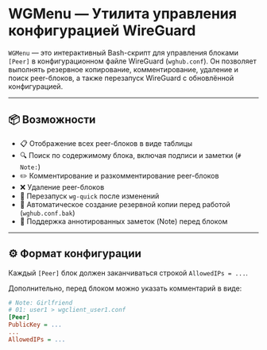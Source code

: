 # WGMenu — Утилита управления конфигурацией WireGuard

`WGMenu` — это интерактивный Bash-скрипт для управления блоками `[Peer]` в конфигурационном файле WireGuard (`wghub.conf`). Он позволяет выполнять резервное копирование, комментирование, удаление и поиск peer-блоков, а также перезапуск WireGuard с обновлённой конфигурацией.

---

## 📦 Возможности

- 📋 Отображение всех peer-блоков в виде таблицы
- 🔍 Поиск по содержимому блока, включая подписи и заметки (`# Note:`)
- ✏️ Комментирование и разкомментирование peer-блоков
- ❌ Удаление peer-блоков
- 🔁 Перезапуск `wg-quick` после изменений
- 💾 Автоматическое создание резервной копии перед работой (`wghub.conf.bak`)
- 🧾 Поддержка аннотированных заметок (Note) перед блоком

---

## ⚙️ Формат конфигурации

Каждый `[Peer]` блок должен заканчиваться строкой `AllowedIPs = ...`.

Дополнительно, перед блоком можно указать комментарий в виде:
```ini
# Note: Girlfriend
# 01: user1 > wgclient_user1.conf
[Peer]
PublicKey = ...
...
AllowedIPs = ...

